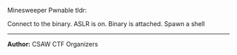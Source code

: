 Minesweeper Pwnable tldr:

Connect to the binary. ASLR is on. Binary is attached. Spawn a shell

---
**Author:** CSAW CTF Organizers